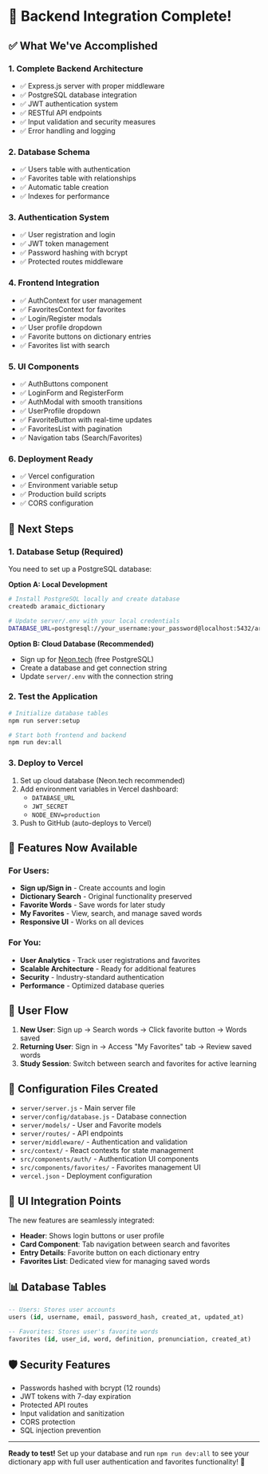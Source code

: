 # 🎉 Backend Integration Complete!

## ✅ What We've Accomplished

### 1. **Complete Backend Architecture**
- ✅ Express.js server with proper middleware
- ✅ PostgreSQL database integration
- ✅ JWT authentication system
- ✅ RESTful API endpoints
- ✅ Input validation and security measures
- ✅ Error handling and logging

### 2. **Database Schema**
- ✅ Users table with authentication
- ✅ Favorites table with relationships
- ✅ Automatic table creation
- ✅ Indexes for performance

### 3. **Authentication System**
- ✅ User registration and login
- ✅ JWT token management
- ✅ Password hashing with bcrypt
- ✅ Protected routes middleware

### 4. **Frontend Integration**
- ✅ AuthContext for user management
- ✅ FavoritesContext for favorites
- ✅ Login/Register modals
- ✅ User profile dropdown
- ✅ Favorite buttons on dictionary entries
- ✅ Favorites list with search

### 5. **UI Components**
- ✅ AuthButtons component
- ✅ LoginForm and RegisterForm
- ✅ AuthModal with smooth transitions
- ✅ UserProfile dropdown
- ✅ FavoriteButton with real-time updates
- ✅ FavoritesList with pagination
- ✅ Navigation tabs (Search/Favorites)

### 6. **Deployment Ready**
- ✅ Vercel configuration
- ✅ Environment variable setup
- ✅ Production build scripts
- ✅ CORS configuration

## 🚀 Next Steps

### 1. **Database Setup** (Required)
You need to set up a PostgreSQL database:

**Option A: Local Development**
```bash
# Install PostgreSQL locally and create database
createdb aramaic_dictionary

# Update server/.env with your local credentials
DATABASE_URL=postgresql://your_username:your_password@localhost:5432/aramaic_dictionary
```

**Option B: Cloud Database (Recommended)**
- Sign up for [Neon.tech](https://neon.tech) (free PostgreSQL)
- Create a database and get connection string
- Update `server/.env` with the connection string

### 2. **Test the Application**
```bash
# Initialize database tables
npm run server:setup

# Start both frontend and backend
npm run dev:all
```

### 3. **Deploy to Vercel**
1. Set up cloud database (Neon.tech recommended)
2. Add environment variables in Vercel dashboard:
   - `DATABASE_URL`
   - `JWT_SECRET`
   - `NODE_ENV=production`
3. Push to GitHub (auto-deploys to Vercel)

## 🎯 Features Now Available

### For Users:
- **Sign up/Sign in** - Create accounts and login
- **Dictionary Search** - Original functionality preserved
- **Favorite Words** - Save words for later study
- **My Favorites** - View, search, and manage saved words
- **Responsive UI** - Works on all devices

### For You:
- **User Analytics** - Track user registrations and favorites
- **Scalable Architecture** - Ready for additional features
- **Security** - Industry-standard authentication
- **Performance** - Optimized database queries

## 📱 User Flow

1. **New User**: Sign up → Search words → Click favorite button → Words saved
2. **Returning User**: Sign in → Access "My Favorites" tab → Review saved words
3. **Study Session**: Switch between search and favorites for active learning

## 🔧 Configuration Files Created

- `server/server.js` - Main server file
- `server/config/database.js` - Database connection
- `server/models/` - User and Favorite models
- `server/routes/` - API endpoints
- `server/middleware/` - Authentication and validation
- `src/context/` - React contexts for state management
- `src/components/auth/` - Authentication UI components
- `src/components/favorites/` - Favorites management UI
- `vercel.json` - Deployment configuration

## 🎨 UI Integration Points

The new features are seamlessly integrated:
- **Header**: Shows login buttons or user profile
- **Card Component**: Tab navigation between search and favorites
- **Entry Details**: Favorite button on each dictionary entry
- **Favorites List**: Dedicated view for managing saved words

## 📊 Database Tables

```sql
-- Users: Stores user accounts
users (id, username, email, password_hash, created_at, updated_at)

-- Favorites: Stores user's favorite words
favorites (id, user_id, word, definition, pronunciation, created_at)
```

## 🛡️ Security Features

- Passwords hashed with bcrypt (12 rounds)
- JWT tokens with 7-day expiration
- Protected API routes
- Input validation and sanitization
- CORS protection
- SQL injection prevention

---

**Ready to test!** Set up your database and run `npm run dev:all` to see your dictionary app with full user authentication and favorites functionality! 🎉
